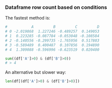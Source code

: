 ### Dataframe row count based on conditions

The fastest method is: 

```python
#           A         B         C         D
# 0 -2.019868  1.227246 -0.489257  0.149053
# 1  0.223285 -0.087784 -0.053048 -0.108584
# 2 -0.140556 -0.299735 -1.765956  0.517803
# 3 -0.589489  0.400487  0.107856  0.194890
# 4  1.309088 -0.596996 -0.623519  0.020400

sum((df['A']>0) & (df['B']>0))
# > 4
```
An alternative but slower way:

```python
len(df[(df['A']>0) & (df['B']>0)])
```


